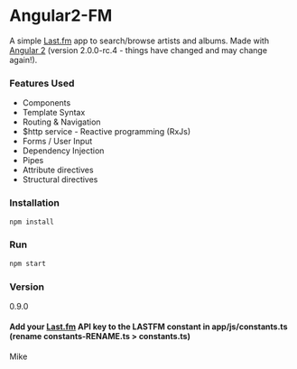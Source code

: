 # Angular2-FM

A simple [Last.fm](http://www.last.fm/) app to search/browse artists and albums. Made with [Angular 2](https://angular.io/) (version 2.0.0-rc.4 - things have changed and may change again!).

### Features Used
  - Components
  - Template Syntax
  - Routing &amp; Navigation
  - $http service - Reactive programming (RxJs)
  - Forms / User Input
  - Dependency Injection
  - Pipes
  - Attribute directives
  - Structural directives

### Installation
```javascript
npm install
```

### Run
```javascript
npm start
```

### Version
0.9.0

#### Add your [Last.fm](http://www.last.fm/api/account/create) API key to the LASTFM constant in app/js/constants.ts (rename constants-RENAME.ts > constants.ts)

Mike